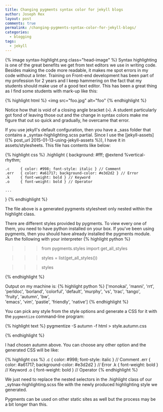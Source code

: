 ```yaml
---
title: Changing pygments syntax color for jekyll blogs
author: Joseph Rex
layout: post
comments: true
permalink: /changing-pygments-syntax-color-for-jekyll-blogs/
categories:
  - blogging
tags:
  - jekyll
---
```

{% image syntax-highlight.png class="head-image" %}
Syntax highlighting is one of the great benefits we get from text editors we use in writing code. Besides making the code more readable, it makes me spot errors in my code without a linter. Training on Front-end development has been part of my profession for 2 years and I keep hammering on the fact that my students should make use of a good text editor. This has been a great thing as I find some students with mark-up like this:
<!--more-->

{% highlight html %}
<img src="foo.jpg" alt="foo"
{% endhighlight %} 

Notice how that is void of a closing angle bracket (`>`). A student particularly got fond of leaving those out and the change in syntax colors make me figure that out so quick and gradually, he overcame that error.

If you use jekyll's default confguration, then you have a _sass folder that contains a _syntax-highlighting.scss partial. Since I use the [jekyll-assets]({% post_url 2015-01-13-using-jekyll-assets %}), I have it in assets/stylesheets. This file has contents like below:

{% highlight css %}
.highlight {
    background: #fff;
    @extend %vertical-rhythm;

    .c     { color: #998; font-style: italic } // Comment
    .err   { color: #a61717; background-color: #e3d2d2 } // Error
    .k     { font-weight: bold } // Keyword
    .o     { font-weight: bold } // Operator
    
    ...
}
{% endhighlight %}

The file above is a generated pygments stylesheet only nested within the highlight class.

There are different styles provided by pygments. To view every one of them, you need to have python installed on your box. If you've been using pygments, then you should have already installed the pygments module. Run the following with your interpreter
{% highlight python %}
>>> from pygments.styles import get_all_styles

>>> styles = list(get_all_styles())

>>> styles

{% endhighlight %}

Output on my machine is:
{% highlight python %}
['monokai',
 'manni',
 'rrt',
 'perldoc',
 'borland',
 'colorful',
 'default',
 'murphy',
 'vs',
 'trac',
 'tango',                                                                                                                  
 'fruity',
 'autumn',
 'bw',                                                                                               
 'emacs',
 'vim',
 'pastie',
 'friendly',
 'native']
{% endhighlight %}

You can pick any style from the style options and generate a CSS for it with the `pygmentize` command-line program:

{% highlight text %}
pygmentize -S autumn -f html > style.autumn.css

{% endhighlight %}

I had chosen autumn above. You can choose any other option and the generated CSS will be like:

{% highlight css %}
.c     { color: #998; font-style: italic } // Comment
.err   { color: #a61717; background-color: #e3d2d2 } // Error
.k     { font-weight: bold } // Keyword
.o     { font-weight: bold } // Operator
{% endhighlight %}

We just need to replace the nested selectors in the .highlight class of our _sytnax-highlighting.scss file with the newly produced highlighting style we generated.

Pygments can be used on other static sites as well but the process may be a bit longer than this.
